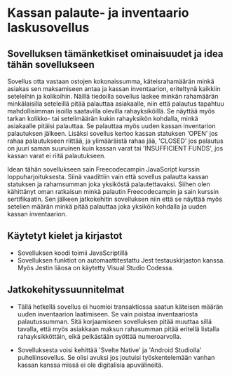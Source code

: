 # Kassan palaute- ja inventaario laskusovellus

## Sovelluksen tämänketkiset ominaisuudet ja idea tähän sovellukseen
Sovellus otta vastaan ostojen kokonaissumma, käteisrahamäärän minkä asiakas sen maksamiseen antaa ja kassan inventaarion, eriteltynä kaikkiin seteleihin ja kolikoihin.
Näillä tiedoilla sovellus laskee minkän rahamäärän minkälaisilla seteleillä pitää palauttaa asiakaalle, niin että palautus tapahtuu mahdollisimman isoilla
saatavilla olevilla rahayksiköillä. Se näyttää myös tarkan kolikko- tai setelimäärän kukin rahayksikön kohdalla, minkä asiakaalle pitäisi palauttaa.
Se palauttaa myös uuden kassan inventarion palautuksen jälkeen. Lisäksi sovellus kertoo kassan statuksen 'OPEN' jos rahaa palautukseen riittää, ja ylimääräistä rahaa jää,
'CLOSED' jos palautus on juuri saman suuruinen kuin kassan varat tai 'INSUFFICIENT FUNDS', jos kassan varat ei riitä palautukseen.

Idean tähän sovellukseen sain Freecodecampin JavaScript kurssin loppuharjoituksesta. Siinä vaadittiin vain että sovellus palautta kassan statuksen ja rahamsumman joka yksiköstä
palautettavaksi. Siihen olen kähittänyt oman ratkaisun minkä palautin Freecodecampin ja sain kurssin sertifikaatin.
Sen jälkeen jatkokehitin sovelluksen niin että se näyttää myös setelien määrän minkä pitää palauttaa joka yksikön kohdalla ja uuden kassan inventaarion.

## Käytetyt kielet ja kirjastot
- Sovelluksen koodi toimii JavaScriptillä
- Sovelluksen funktiot on automaattitestattu Jest testauskirjaston kanssa. Myös Jestin liäosa on käytetty Visual Studio Codessa.

## Jatkokehityssuunnitelmat
- Tällä hetkellä sovellus ei huomioi transaktiossa saatun käteisen määrän uuden inventaarion laatimiseen. Se vain poistaa inventaariosta palautussumman.
Sitä korjaamiseen sovelluksen pitää muuttaa sillä tavalla, että myös asiakkaan maksun rahasumman pitää eritellä listalla rahayksikköttäin,
eikä pelkästään syöttää numeroarvolla.

- Sovelluksesta voisi kehittää 'Svelte Native' ja 'Android Studiolla' puheliinsovellus. Se olisi avuksi jos joutuisi työskentelemään
  vanhan kassan kanssa missä ei ole digitalisia apuvälineitä. 

